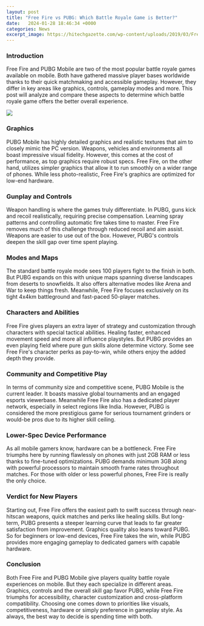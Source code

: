 ```yaml
---
layout: post
title: "Free Fire vs PUBG: Which Battle Royale Game is Better?"
date:   2024-01-28 18:46:34 +0000
categories: News
excerpt_image: https://hitechgazette.com/wp-content/uploads/2019/03/Free-fire-vs-Pubg-battle-royale-games-comparison.png
---
```

### Introduction 
Free Fire and PUBG Mobile are two of the most popular battle royale games available on mobile. Both have gathered massive player bases worldwide thanks to their quick matchmaking and accessible gameplay. However, they differ in key areas like graphics, controls, gameplay modes and more. This post will analyze and compare these aspects to determine which battle royale game offers the better overall experience.


![](https://hitechgazette.com/wp-content/uploads/2019/03/Free-fire-vs-Pubg-battle-royale-games-comparison.png)
### Graphics
PUBG Mobile has highly detailed graphics and realistic textures that aim to closely mimic the PC version. Weapons, vehicles and environments all boast impressive visual fidelity. However, this comes at the cost of performance, as top graphics require robust specs. Free Fire, on the other hand, utilizes simpler graphics that allow it to run smoothly on a wider range of phones. While less photo-realistic, Free Fire's graphics are optimized for low-end hardware.

### Gunplay and Controls  
Weapon handling is where the games truly differentiate. In PUBG, guns kick and recoil realistically, requiring precise compensation. Learning spray patterns and controlling automatic fire takes time to master. Free Fire removes much of this challenge through reduced recoil and aim assist. Weapons are easier to use out of the box. However, PUBG's controls deepen the skill gap over time spent playing.

### Modes and Maps
The standard battle royale mode sees 100 players fight to the finish in both. But PUBG expands on this with unique maps spanning diverse landscapes from deserts to snowfields. It also offers alternative modes like Arena and War to keep things fresh. Meanwhile, Free Fire focuses exclusively on its tight 4x4km battleground and fast-paced 50-player matches.  

### Characters and Abilities
Free Fire gives players an extra layer of strategy and customization through characters with special tactical abilities. Healing faster, enhanced movement speed and more all influence playstyles. But PUBG provides an even playing field where pure gun skills alone determine victory. Some see Free Fire's character perks as pay-to-win, while others enjoy the added depth they provide.

### Community and Competitive Play  
In terms of community size and competitive scene, PUBG Mobile is the current leader. It boasts massive global tournaments and an engaged esports viewerbase. Meanwhile Free Fire also has a dedicated player network, especially in select regions like India. However, PUBG is considered the more prestigious game for serious tournament grinders or would-be pros due to its higher skill ceiling.  

### Lower-Spec Device Performance
As all mobile gamers know, hardware can be a bottleneck. Free Fire triumphs here by running flawlessly on phones with just 2GB RAM or less thanks to fine-tuned optimizations. PUBG demands minimum 3GB along with powerful processors to maintain smooth frame rates throughout matches. For those with older or less powerful phones, Free Fire is really the only choice.

### Verdict for New Players
Starting out, Free Fire offers the easiest path to swift success through near-hitscan weapons, quick matches and perks like healing skills. But long-term, PUBG presents a steeper learning curve that leads to far greater satisfaction from improvement. Graphics quality also leans toward PUBG. So for beginners or low-end devices, Free Fire takes the win, while PUBG provides more engaging gameplay to dedicated gamers with capable hardware. 

### Conclusion  
Both Free Fire and PUBG Mobile give players quality battle royale experiences on mobile. But they each specialize in different areas. Graphics, controls and the overall skill gap favor PUBG, while Free Fire triumphs for accessibility, character customization and cross-platform compatibility. Choosing one comes down to priorities like visuals, competitiveness, hardware or simply preference in gameplay style. As always, the best way to decide is spending time with both.